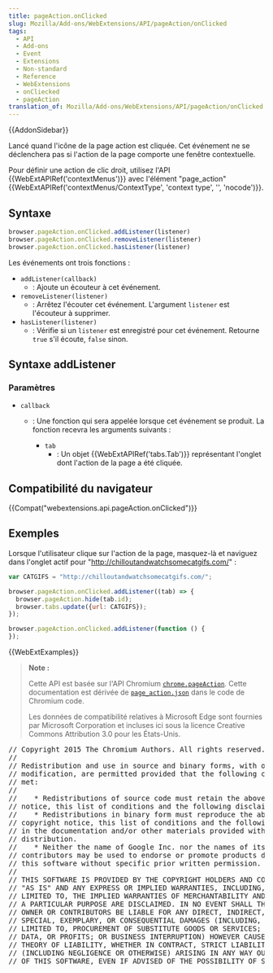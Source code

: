 ```yaml
---
title: pageAction.onClicked
slug: Mozilla/Add-ons/WebExtensions/API/pageAction/onClicked
tags:
  - API
  - Add-ons
  - Event
  - Extensions
  - Non-standard
  - Reference
  - WebExtensions
  - onCliecked
  - pageAction
translation_of: Mozilla/Add-ons/WebExtensions/API/pageAction/onClicked
---
```

{{AddonSidebar}}

Lancé quand l'icône de la page action est cliquée. Cet événement ne se déclenchera pas si l'action de la page comporte une fenêtre contextuelle.

Pour définir une action de clic droit, utilisez l'API {{WebExtAPIRef('contextMenus')}} avec l'élément "page_action" {{WebExtAPIRef('contextMenus/ContextType', 'context type', '', 'nocode')}}.

## Syntaxe

```js
browser.pageAction.onClicked.addListener(listener)
browser.pageAction.onClicked.removeListener(listener)
browser.pageAction.onClicked.hasListener(listener)
```

Les événements ont trois fonctions :

- `addListener(callback)`
  - : Ajoute un écouteur à cet événement.
- `removeListener(listener)`
  - : Arrêtez l'écouter cet événement. L'argument `listener` est l'écouteur à supprimer.
- `hasListener(listener)`
  - : Vérifie si un `listener` est enregistré pour cet événement. Retourne `true` s'il écoute, `false` sinon.

## Syntaxe addListener

### Paramètres

- `callback`

  - : Une fonction qui sera appelée lorsque cet événement se produit. La fonction recevra les arguments suivants :

    - `tab`
      - : Un objet {{WebExtAPIRef('tabs.Tab')}} représentant l'onglet dont l'action de la page a été cliquée.

## Compatibilité du navigateur

{{Compat("webextensions.api.pageAction.onClicked")}}

## Exemples

Lorsque l'utilisateur clique sur l'action de la page, masquez-là et naviguez dans l'onglet actif pour "<http://chilloutandwatchsomecatgifs.com/>" :

```js
var CATGIFS = "http://chilloutandwatchsomecatgifs.com/";

browser.pageAction.onClicked.addListener((tab) => {
  browser.pageAction.hide(tab.id);
  browser.tabs.update({url: CATGIFS});
});

browser.pageAction.onClicked.addListener(function () {
});
```

{{WebExtExamples}}

> **Note :**
>
> Cette API est basée sur l'API Chromium [`chrome.pageAction`](https://developer.chrome.com/extensions/pageAction). Cette documentation est dérivée de [`page_action.json`](https://chromium.googlesource.com/chromium/src/+/master/chrome/common/extensions/api/page_action.json) dans le code de Chromium code.
>
> Les données de compatibilité relatives à Microsoft Edge sont fournies par Microsoft Corporation et incluses ici sous la licence Creative Commons Attribution 3.0 pour les États-Unis.

<div class="hidden"><pre>// Copyright 2015 The Chromium Authors. All rights reserved.
//
// Redistribution and use in source and binary forms, with or without
// modification, are permitted provided that the following conditions are
// met:
//
//    * Redistributions of source code must retain the above copyright
// notice, this list of conditions and the following disclaimer.
//    * Redistributions in binary form must reproduce the above
// copyright notice, this list of conditions and the following disclaimer
// in the documentation and/or other materials provided with the
// distribution.
//    * Neither the name of Google Inc. nor the names of its
// contributors may be used to endorse or promote products derived from
// this software without specific prior written permission.
//
// THIS SOFTWARE IS PROVIDED BY THE COPYRIGHT HOLDERS AND CONTRIBUTORS
// "AS IS" AND ANY EXPRESS OR IMPLIED WARRANTIES, INCLUDING, BUT NOT
// LIMITED TO, THE IMPLIED WARRANTIES OF MERCHANTABILITY AND FITNESS FOR
// A PARTICULAR PURPOSE ARE DISCLAIMED. IN NO EVENT SHALL THE COPYRIGHT
// OWNER OR CONTRIBUTORS BE LIABLE FOR ANY DIRECT, INDIRECT, INCIDENTAL,
// SPECIAL, EXEMPLARY, OR CONSEQUENTIAL DAMAGES (INCLUDING, BUT NOT
// LIMITED TO, PROCUREMENT OF SUBSTITUTE GOODS OR SERVICES; LOSS OF USE,
// DATA, OR PROFITS; OR BUSINESS INTERRUPTION) HOWEVER CAUSED AND ON ANY
// THEORY OF LIABILITY, WHETHER IN CONTRACT, STRICT LIABILITY, OR TORT
// (INCLUDING NEGLIGENCE OR OTHERWISE) ARISING IN ANY WAY OUT OF THE USE
// OF THIS SOFTWARE, EVEN IF ADVISED OF THE POSSIBILITY OF SUCH DAMAGE.
</pre></div>
